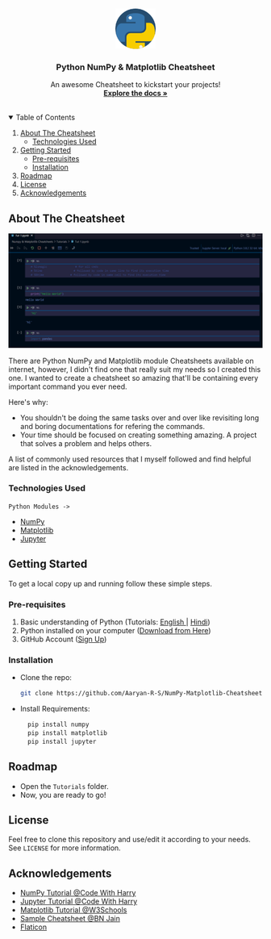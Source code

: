 <!-- PROJECT LOGO -->
<br />
<p align="center">
  <a href="https://github.com/Aaryan-R-S/NumPy-Matplotlib-Cheatsheets">
    <img src="readme-images/logo.png" alt="Logo" width="80" height="80">
  </a>

  <h3 align="center">Python NumPy & Matplotlib Cheatsheet</h3>

  <p align="center">
    An awesome Cheatsheet to kickstart your projects!
    <br />
    <a href="https://github.com/Aaryan-R-S/BeautifulSoup-Cheatsheet"><strong>Explore the docs »</strong></a>
    <br />
    <br />
</p>



<!-- TABLE OF CONTENTS -->
<details open="open">
  <summary>Table of Contents</summary>
  <ol>
    <li>
      <a href="#about-the-cheatsheet">About The Cheatsheet</a>
      <ul>
        <li><a href="#technologies-used">Technologies Used</a></li>
      </ul>
    </li>
    <li>
      <a href="#getting-started">Getting Started</a>
      <ul>
        <li><a href="#pre-requisites">Pre-requisites</a></li>
        <li><a href="#installation">Installation</a></li>
      </ul>
    </li>
    <li><a href="#roadmap">Roadmap</a></li>
    <li><a href="#license">License</a></li>
    <li><a href="#acknowledgements">Acknowledgements</a></li>
  </ol>
</details>



<!-- ABOUT THE PROJECT -->
## About The Cheatsheet

![Product Name Screen Shot][product-screenshot]

There are Python NumPy and Matplotlib module Cheatsheets available on internet, however, I didn't find one that really suit my needs so I created this  one. I wanted to create a cheatsheet so amazing that'll be containing every important command you ever need.

Here's why:
* You shouldn't be doing the same tasks over and over like revisiting long and boring documentations for refering the commands.
* Your time should be focused on creating something amazing. A project that solves a problem and helps others.



A list of commonly used resources that I myself followed and find helpful are listed in the acknowledgements.

### Technologies Used
`Python Modules ->`
* [NumPy](https://numpy.org/)
* [Matplotlib](https://matplotlib.org/)
* [Jupyter](https://jupyter.org/)



<!-- GETTING STARTED -->
## Getting Started

To get a local copy up and running follow these simple steps.

### Pre-requisites

1. Basic understanding of Python (Tutorials: [English ](https://youtu.be/_uQrJ0TkZlc)| [Hindi](https://youtu.be/gfDE2a7MKjA))
2. Python installed on your computer ([Download from Here](https://www.python.org/downloads/))
3. GitHub Account ([Sign Up](https://github.com))

### Installation

- Clone the repo:
   ```sh
   git clone https://github.com/Aaryan-R-S/NumPy-Matplotlib-Cheatsheets.git
   ```

- Install Requirements:
   ```powershell
     pip install numpy
     pip install matplotlib
     pip install jupyter
   ```

<!-- ROADMAP -->
## Roadmap

- Open the `Tutorials` folder.
- Now, you are ready to go!


<!-- LICENSE -->
## License

Feel free to clone this repository and use/edit it according to your needs.
<br>
See `LICENSE` for more information.


<!-- ACKNOWLEDGEMENTS -->
## Acknowledgements
* [NumPy Tutorial @Code With Harry](https://www.youtube.com/watch?v=Rbh1rieb3zc)
* [Jupyter Tutorial @Code With Harry](https://youtu.be/TjRXT8mkTvM)
* [Matplotlib Tutorial @W3Schools](https://www.w3schools.com/python/matplotlib_intro.asp)
* [Sample Cheatsheet @BN Jain](bnjain@iiitd.ac.in)
* [Flaticon](https://flaticon.com)


<!-- MARKDOWN LINKS & IMAGES -->
[product-screenshot]: readme-images/screenshot.png

